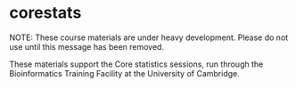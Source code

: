 # corestats

NOTE: These course materials are under heavy development. Please do not use until this message has been removed.

These materials support the Core statistics sessions, run through the Bioinformatics Training Facility at the University of Cambridge.
